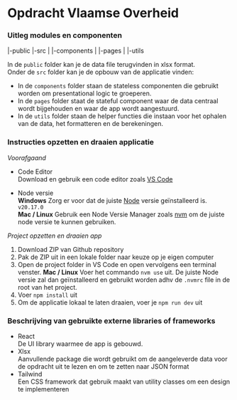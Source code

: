 # Opdracht Vlaamse Overheid

### Uitleg modules en componenten

|-public
|-src
| |-components
| |-pages
| |-utils

In de `public` folder kan je de data file terugvinden in xlsx format.  
Onder de `src` folder kan je de opbouw van de applicatie vinden:

- In de `components` folder staan de stateless componenten die gebruikt worden om presentational logic te groeperen.
- In de `pages` folder staat de stateful component waar de data centraal wordt bijgehouden en waar de app wordt aangestuurd.
- In de `utils` folder staan de helper functies die instaan voor het ophalen van de data, het formatteren en de berekeningen.

### Instructies opzetten en draaien applicatie

_Voorafgaand_

- Code Editor  
  Download en gebruik een code editor zoals [VS Code](https://code.visualstudio.com/)

- Node versie  
  **Windows** Zorg er voor dat de juiste [Node](https://nodejs.org/en) versie geïnstalleerd is. `v20.17.0`  
  **Mac / Linux** Gebruik een Node Versie Manager zoals [nvm](https://github.com/nvm-sh/nvm) om de juiste node versie te kunnen gebruiken.

_Project opzetten en draaien app_

1. Download ZIP van Github repository
2. Pak de ZIP uit in een lokale folder naar keuze op je eigen computer
3. Open de project folder in VS Code en open vervolgens een terminal venster.
   **Mac / Linux** Voer het commando `nvm use` uit. De juiste Node versie zal dan geïnstalleerd en gebruikt worden adhv de `.nvmrc` file in de root van het project.
4. Voer `npm install` uit
5. Om de applicatie lokaal te laten draaien, voer je `npm run dev` uit

### Beschrijving van gebruikte externe libraries of frameworks

- React  
  De UI library waarmee de app is gebouwd.
- Xlsx  
  Aanvullende package die wordt gebruikt om de aangeleverde data voor de opdracht uit te lezen en om te zetten naar JSON format
- Tailwind  
  Een CSS framework dat gebruik maakt van utility classes om een design te implementeren
